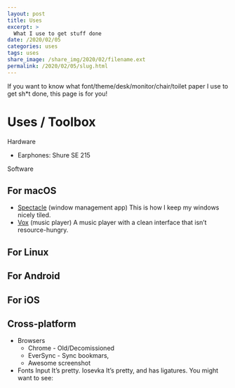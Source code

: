 ```yaml
---
layout: post
title: Uses
excerpt: >
  What I use to get stuff done
date: /2020/02/05
categories: uses
tags: uses
share_image: /share_img/2020/02/filename.ext
permalink: /2020/02/05/slug.html
---
```


If you want to know what font/theme/desk/monitor/chair/toilet paper I use to
get sh*t done, this page is for you!

# Uses / Toolbox

Hardware

- Earphones: Shure SE 215

Software

## For macOS

- [Spectacle]() (window management app)
This is how I keep my windows nicely tiled.
- [Vox]() (music player)
  A music player with a clean interface that isn’t resource-hungry.
## For Linux
## For Android
## For iOS
## Cross-platform

- Browsers
  - Chrome - Old/Decomissioned
  - EverSync - Sync bookmars,
  - Awesome screenshot
- Fonts
  Input
    It’s pretty.
  Iosevka
    It’s pretty, and has ligatures.
You might want to see:
